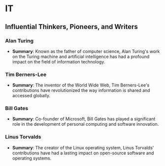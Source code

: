 # IT

## Influential Thinkers, Pioneers, and Writers

### Alan Turing
- **Summary**: Known as the father of computer science, Alan Turing's work on the Turing machine and artificial intelligence has had a profound impact on the field of information technology.

### Tim Berners-Lee
- **Summary**: The inventor of the World Wide Web, Tim Berners-Lee's contributions have revolutionized the way information is shared and accessed globally.

### Bill Gates
- **Summary**: Co-founder of Microsoft, Bill Gates has played a significant role in the development of personal computing and software innovation.

### Linus Torvalds
- **Summary**: The creator of the Linux operating system, Linus Torvalds' contributions have had a lasting impact on open-source software and operating systems.
